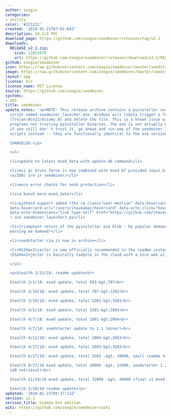 ```yaml
---
author: zoogie
categories:
- utility
color: '#121212'
created: '2018-01-21T07:02:04Z'
description: 34.2c3 POC
download_page: https://github.com/zoogie/seedminer/releases/tag/v2.1
downloads:
  RELEASE_v2.1.zip:
    size: 11053478
    url: https://github.com/zoogie/seedminer/releases/download/v2.1/RELEASE_v2.1.zip
github: zoogie/seedminer
icon: https://raw.githubusercontent.com/zoogie/seedminer/master/seedstarter/resources/icon.png
image: https://raw.githubusercontent.com/zoogie/seedminer/master/seedstarter/resources/banner.png
layout: app
license: mit
license_name: MIT License
source: https://github.com/zoogie/seedminer
systems:
- 3DS
title: seedminer
update_notes: '<p>NOTE: This release archive contains a pyinstaller compiled python
  script named seedminer_launcher.exe. Windows will likely trigger a false virus warning
  (Trojan:Win32/Occamy.B) and delete the file. This is a known issue with some antivirus
  programs not trusting pyinstaller binaries. The exe is not actually dangerous, but
  if you still don''t trust it, go ahead and run one of the seedminer_launcher.py
  scripts instead -- they are functionally identical to the exe version.<br>

  CHANGELOG:</p>

  <ul>

  <li>update to latest msed_data with update-db command</li>

  <li>mii qr brute force is now combined with msed bf provided input.bin and movable_part1.sed
  (w/ID0) are in seedminer/</li>

  <li>more error checks for noob protection</li>

  <li>a bunch more msed_data!</li>

  <li>python3 support added (thx <a class="user-mention" data-hovercard-type="user"
  data-hovercard-url="/users/ihaveamac/hovercard" data-octo-click="hovercard-link-click"
  data-octo-dimensions="link_type:self" href="https://github.com/ihaveamac">@ihaveamac</a>
  ) use seedminer_launcher3.py</li>

  <li>triumphant return of the pyinstaller exe blob - by popular demand - false virus
  warning be damned!</li>

  <li>seedstarter.cia is now in archive</li>

  <li>DSIHaxInjector is now officially recommended in the readme instead of TADpole
  (DSIHaxInjector is basically tadpole in the cloud with a nice web ui)</li>

  </ul>

  <p>Stealth 2/23/18: readme update<br>

  Stealth 3/1/18: msed update, total 503-&gt;707<br>

  Stealth 3/19/18: msed update, total 707-&gt;1201<br>

  Stealth 3/29/18: msed update, total 1201-&gt;1501<br>

  Stealth 4/5/18: msed update, total 1501-&gt;1801<br>

  Stealth 4/7/18: msed update, total 1801-&gt;2004<br>

  Stealth 4/7/18: seedstarter update to 1.1 (minor)<br>

  Stealth 4/11/18: msed update, total 2004-&gt;2603<br>

  Stealth 4/17/18: msed update, total 2603-&gt;3502<br>

  Stealth 6/27/18: msed update, total 3503 -&gt; 20000, small readme tweak<br>

  Stealth 8/27/18 msed update, total 20000 -&gt; 32000, seedstarter 1.2 (foolproof
  id0 retrieval)<br>

  Stealth 11/19/18 msed update, total 32000 -&gt; 40000 (final v1 msed update)<br>

  Stealth 1/20/19 readme update</p>'
updated: '2018-02-22T09:37:13Z'
version: v2.1
version_title: Gimmie bin edition
wiki: https://github.com/zoogie/seedminer/wiki
---
```

